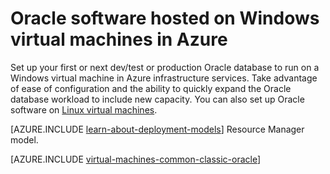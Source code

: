 <properties
	pageTitle="Oracle on Windows virtual machines | Microsoft Azure"
	description="Find the articles that describe how to set up Oracle software on Windows virtual machines"
	services="virtual-machines-windows"
	documentationCenter=""
	authors="bbenz"
	manager="timlt"
	editor=""
	tags="azure-service-management"/>

<tags
	ms.service="virtual-machines-windows"
	ms.workload="infrastructure-services"
	ms.tgt_pltfrm="vm-windows"
	ms.devlang="na"
	ms.topic="index-page"
	ms.date="01/12/2016"
	ms.author="bbenz"/>

# Oracle software hosted on Windows virtual machines in Azure


Set up your first or next dev/test or production Oracle database to run on a Windows virtual machine in Azure infrastructure services. Take advantage of ease of configuration and the ability to quickly expand the Oracle database workload to include new capacity. You can also set up Oracle software on [Linux virtual machines](virtual-machines-linux-classic-oracle.md).

[AZURE.INCLUDE [learn-about-deployment-models](../../includes/learn-about-deployment-models-classic-include.md)] Resource Manager model.

[AZURE.INCLUDE [virtual-machines-common-classic-oracle](../../includes/virtual-machines-common-classic-oracle.md)]
